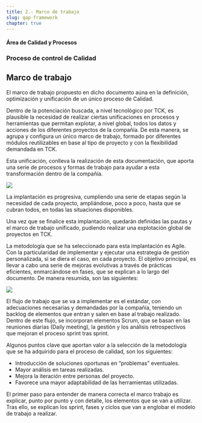```yaml
---
title: 2.- Marco de trabajo
slug: qap-framework
chapter: true
---
```


#### Área de Calidad y Procesos

### Proceso de control de Calidad

## Marco de trabajo

El marco de trabajo propuesto en dicho documento aúna en la definición, optimización y unificación de un único proceso de Calidad.

Dentro de la potenciación buscada, a nivel tecnológico por TCK, es plausible la necesidad de realizar ciertas unificaciones en procesos y herramientas que permitan explotar, a nivel global, todos los datos y acciones de los diferentes proyectos de la compañía. De esta manera, se agrupa y configura un único marco de trabajo, formado por diferentes módulos reutilizables en base al tipo de proyecto y con la flexibilidad demandada en TCK.

Esta unificación, conlleva la realización de esta documentación, que aporta una serie de procesos y formas de trabajo para ayudar a esta transformación dentro de la compañía.

![](/images/qap/progressive-global-implementation.png)

La implantación es progresiva, cumpliendo una serie de etapas según la necesidad de cada proyecto, ampliándose, poco a poco, hasta que se cubran todos, en todas las situaciones disponibles.

Una vez que se finalice esta implantación, quedarán definidas las pautas y el marco de trabajo unificado, pudiendo realizar una explotación global de proyectos en TCK.

La metodología que se ha seleccionado para esta implantación es Agile. Con la particularidad de implementar y ejecutar una estrategia de gestión personalizada, si se diera el caso, en cada proyecto. El objetivo principal, es llevar a cabo una serie de mejoras evolutivas a través de prácticas eficientes, enmarcándose en fases, que se explican a lo largo del documento. De manera resumida, son las siguientes:

![](/images/qap/diagrama-de-fases.png)

El flujo de trabajo que se va a implementar es el estándar, con adecuaciones necesarias y demandadas por la compañía, teniendo un backlog de elementos que entran y salen en base al trabajo realizado. Dentro de este flujo, se incorporan elementos Scrum, que se basan en las reuniones diarias (Daily meeting), la gestión y los análisis retrospectivos que mejoran el proceso sprint tras sprint.

Algunos puntos clave que aportan valor a la selección de la metodología que se ha adquirido para el proceso de calidad, son los siguientes:

* Introducción de soluciones oportunas en “problemas” eventuales.
* Mayor análisis en tareas realizadas.
* Mejora la iteración entre personas del proyecto.
* Favorece una mayor adaptabilidad de las herramientas utilizadas.

El primer paso para entender de manera correcta el marco trabajo es explicar, punto por punto y con detalle, los elementos que se van a utilizar. Tras ello, se explican los sprint, fases y ciclos que van a englobar el modelo de trabajo a realizar.
